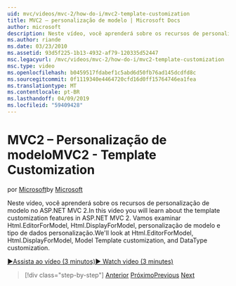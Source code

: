 ```yaml
---
uid: mvc/videos/mvc-2/how-do-i/mvc2-template-customization
title: MVC2 – personalização de modelo | Microsoft Docs
author: microsoft
description: Neste vídeo, você aprenderá sobre os recursos de personalização de modelo no ASP.NET MVC 2. Vamos examinar Html.EditorForModel, Html.DisplayForModel, modelo Templ...
ms.author: riande
ms.date: 03/23/2010
ms.assetid: 93d5f225-1b13-4932-af79-120335d52447
msc.legacyurl: /mvc/videos/mvc-2/how-do-i/mvc2-template-customization
msc.type: video
ms.openlocfilehash: b0459517fdabef1c5abd6d50fb76ad145dcdfd8c
ms.sourcegitcommit: 0f1119340e4464720cfd16d0ff15764746ea1fea
ms.translationtype: MT
ms.contentlocale: pt-BR
ms.lasthandoff: 04/09/2019
ms.locfileid: "59409428"
---
```

# <a name="mvc2---template-customization"></a><span data-ttu-id="d792a-104">MVC2 – Personalização de modelo</span><span class="sxs-lookup"><span data-stu-id="d792a-104">MVC2 - Template Customization</span></span>

<span data-ttu-id="d792a-105">por [Microsoft](https://github.com/microsoft)</span><span class="sxs-lookup"><span data-stu-id="d792a-105">by [Microsoft](https://github.com/microsoft)</span></span>

<span data-ttu-id="d792a-106">Neste vídeo, você aprenderá sobre os recursos de personalização de modelo no ASP.NET MVC 2.</span><span class="sxs-lookup"><span data-stu-id="d792a-106">In this video you will learn about the template customization features in ASP.NET MVC 2.</span></span> <span data-ttu-id="d792a-107">Vamos examinar Html.EditorForModel, Html.DisplayForModel, personalização de modelo e tipo de dados personalização.</span><span class="sxs-lookup"><span data-stu-id="d792a-107">We'll look at Html.EditorForModel, Html.DisplayForModel, Model Template customization, and DataType customization.</span></span>

[<span data-ttu-id="d792a-108">&#9654;Assista ao vídeo (3 minutos)</span><span class="sxs-lookup"><span data-stu-id="d792a-108">&#9654; Watch video (3 minutes)</span></span>](https://channel9.msdn.com/Blogs/ASP-NET-Site-Videos/mvc2-template-customization)

> [!div class="step-by-step"]
> <span data-ttu-id="d792a-109">[Anterior](mvc2-model-validation.md)
> [Próximo](aspnet-mvc-2-areas.md)</span><span class="sxs-lookup"><span data-stu-id="d792a-109">[Previous](mvc2-model-validation.md)
[Next](aspnet-mvc-2-areas.md)</span></span>
